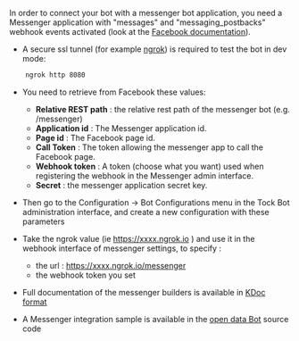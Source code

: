 In order to connect your bot with a messenger bot application, you need a Messenger application with "messages" and "messaging_postbacks" webhook events activated (look at the [Facebook documentation](https://developers.facebook.com/docs/messenger-platform/guides/quick-start)). 

* A secure ssl tunnel (for example [ngrok](https://ngrok.com/)) is required to test the bot in dev mode:

```sh 
    ngrok http 8080
``` 

* You need to retrieve from Facebook these values:

    * **Relative REST path** : the relative rest path of the messenger bot (e.g. /messenger)
    * **Application id** : The Messenger application id.  
    * **Page id** : The Facebook page id.
    * **Call Token** : The token allowing the messenger app to call the Facebook page.
    * **Webhook token** : A token (choose what you want) used when registering the webhook in the Messenger admin interface.
    * **Secret** : the messenger application secret key.

* Then go to the Configuration -> Bot Configurations menu in the Tock Bot administration interface,
 and create a new configuration with these parameters 

* Take the ngrok value (ie  https://xxxx.ngrok.io ) and use it in the webhook interface of messenger settings, to specify :
   * the url : https://xxxx.ngrok.io/messenger
   * the webhook token you set

* Full documentation of the messenger builders is available in [KDoc format](https://voyages-sncf-technologies.github.io/tock/dokka/tock/fr.vsct.tock.bot.connector.messenger/index.html)

* A Messenger integration sample is available in the [open data Bot](https://github.com/voyages-sncf-technologies/tock-bot-open-data) source code